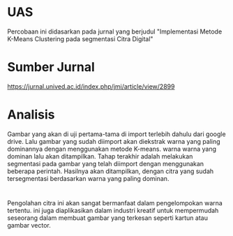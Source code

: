 # UAS
Percobaan ini didasarkan pada jurnal yang berjudul "Implementasi Metode K-Means Clustering pada segmentasi Citra Digital"
# Sumber Jurnal
https://jurnal.unived.ac.id/index.php/jmi/article/view/2899
#
# Analisis
Gambar yang akan di uji pertama-tama di import terlebih dahulu dari google drive. Lalu gambar yang sudah diimport akan diekstrak warna yang paling dominannya dengan menggunakan metode K-means. warna warna yang dominan lalu akan ditampilkan. Tahap terakhir adalah melakukan segmentasi pada gambar yang telah diimport dengan menggunakan beberapa perintah. Hasilnya akan ditampilkan, dengan citra yang sudah tersegmentasi berdasarkan warna yang paling dominan. 
#
Pengolahan citra ini akan sangat bermanfaat dalam pengelompokan warna tertentu. ini juga diaplikasikan dalam industri kreatif untuk mempermudah seseorang dalam membuat gambar yang terkesan seperti kartun atau gambar vector.

